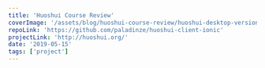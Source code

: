 ```yaml
---
title: 'Huoshui Course Review'
coverImage: '/assets/blog/huoshui-course-review/huoshui-desktop-version.png'
repoLink: 'https://github.com/paladinze/huoshui-client-ionic'
projectLink: 'http://huoshui.org/'
date: '2019-05-15'
tags: ['project']
---
```

